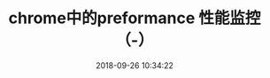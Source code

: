 ---
title: chrome中的preformance 性能监控（-）
date: 2018-09-26 10:34:22
tags: [Browser]
categories: [Browser]
description: 使用preformance来做一些性能监控
---